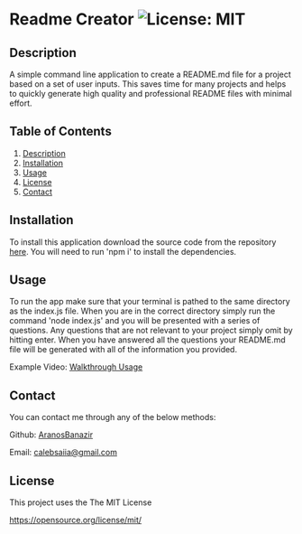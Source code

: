 # Readme Creator ![License: MIT](https://img.shields.io/badge/License-MIT-yellow.svg)
    
## Description 
  
  A simple command line application to create a README.md file for a project based on a set of user inputs. This saves time for many projects and helps to quickly generate high quality and professional README files with minimal effort.

## Table of Contents
1. [Description](#description)
2. [Installation](#installation)
3. [Usage](#usage)
4. [License](#license)
5. [Contact](#contact)

## Installation 
  
  To install this application download the source code from the repository [here](https://github.com/AranosBanazir/readme-creator). You will need to run 'npm i' to install the dependencies. 

## Usage 
  
  To run the app make sure that your terminal is pathed to the same directory as the index.js file. When you are in the correct directory simply run the command 'node index.js' and you will be presented with a series of questions. Any questions that are not relevant to your project simply omit by hitting enter. When you have answered all the questions your README.md file will be generated with all of the information you provided.

  Example Video: [Walkthrough Usage](https://drive.google.com/file/d/1SpReiIkpDegB91kxlsmrvL589uC1Gcup/view?usp=sharing)

## Contact

You can contact me through any of the below methods:

Github: [AranosBanazir](https://www.github.com/AranosBanazir)

Email: [calebsaiia@gmail.com](mailto:calebsaiia@gmail.com)

## License 

This project uses the The MIT License

https://opensource.org/license/mit/
